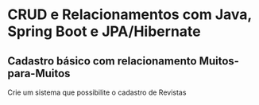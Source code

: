 # CRUD e Relacionamentos com Java, Spring Boot e JPA/Hibernate

## Cadastro básico com relacionamento Muitos-para-Muitos

Crie um sistema que possibilite o cadastro de Revistas
